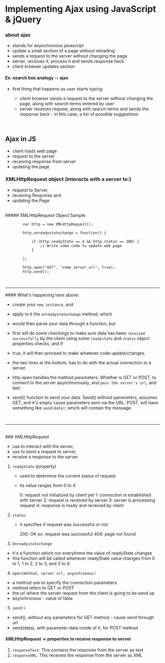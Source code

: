 Implementing Ajax using JavaScript & jQuery
=============================================

### about ajax
- stands for asynchronous javascript
- update a small section of a page without reloading
- sends a request to the server without changing the page
- server, receives it, process it and sends response back
- client browser updates section

#### Ex: search box analogy -- ajax
- first thing that happens as user starts typing:

	*	client browser sends a request to the server without changing
		the page, along with search terms entered by user 		
	*	server receives request, along with search terms and sends the response
		back - in this case, a list of possible suggestions
		
<br />	

## Ajax in JS 

- client loads web page
- request to the server
- receiving response from server
- updating the page



### XMLHttpRequest object (interacts with a server to:)
- request to Server,
- receiving Response and 
- updating the Page

<br />
##### XMLHttpRequest Object Sample

```
		var http = new XMLHttpRequest();
		
		http.onreadystatechange = function() {

			if (http.readyState == 4 && http.status == 200) {
				// Write some code to update web page
			}

		};

		http.open("GET", "some_server_url", true);
		http.send();

```
<br />
<hr />
#### What's happening here above:

- 	create your `new instance`, and
- 	apply to it the `onreadystatechange` method; which 
- 	would then parse your data through a function, but 
-	first will do some checkings to make sure data has been
  	`received` `successfully` by the client using some
  	`readystate` and `status` object properties checks, and if
- 	true, it will then proceed to make whatever code update/changes.

- 	the two lines at the bottom, has to do with the actual connection
	to a server.
-  	http.open handles the method parameters. Whether is GET or POST,
  	to connect to the server asynchronously, and 
  	`pass the server's url`, and last:
- 	send() function to send your data. Send() without parameters, assumes
        GET, and it's empty cause parameters sent via the URL. POST, will 
        have something like `send(data)`; which will contain the message.

<br />
<hr />

<br />
### XMLHttpRequest

- use to interact with the server,
- use to send a request to server,
- receive a response to the server

1) `readyState` (property)
    - used to determine the current status of request
    - its value ranges from 0 to 4

 		0: request not initialized by client yet
 		1: connection is established with server
 		2: request is received by server
 		3: server is processing request
 		4: response is ready and received by client

2) `status`
    -  it specifies if request was successful or not

		200: OK ex: request was successful
		404: page not found


3) `Onreadystatechange`
-  it's a function which run everytinme the value of readyState changes
-  this function will be called whenever readyState value changes from
   0 to 1, 1 to 2, 2 to 3, and 3 to 4.

4) `open(method, server url, asynchronous)`
-  a method use to specify the connection parameters
-  method refers to GET or POST
-  the url where the server request from the client is going to be send up
-  asynchronous - value of false

5) `send()`
-  send(), without any parameters for GET method - cause send through url
-  send(data), with parameter-data inside of it, for POST method


#### XMLHttpRequest -> properties to receive response to server

1. `responseText`: This contains the response from the server as text
2. `responseXML`:  This receives the response from the server as XML






